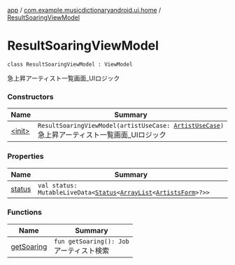[app](../../index.md) / [com.example.musicdictionaryandroid.ui.home](../index.md) / [ResultSoaringViewModel](./index.md)

# ResultSoaringViewModel

`class ResultSoaringViewModel : ViewModel`

急上昇アーティスト一覧画面_UIロジック

### Constructors

| Name | Summary |
|---|---|
| [&lt;init&gt;](-init-.md) | `ResultSoaringViewModel(artistUseCase: `[`ArtistUseCase`](../../com.example.musicdictionaryandroid.model.usecase/-artist-use-case/index.md)`)`<br>急上昇アーティスト一覧画面_UIロジック |

### Properties

| Name | Summary |
|---|---|
| [status](status.md) | `val status: MutableLiveData<`[`Status`](../../com.example.musicdictionaryandroid.model.util/-status/index.md)`<`[`ArrayList`](https://kotlinlang.org/api/latest/jvm/stdlib/kotlin.collections/-array-list/index.html)`<`[`ArtistsForm`](../../com.example.musicdictionaryandroid.model.entity/-artists-form/index.md)`>?>>` |

### Functions

| Name | Summary |
|---|---|
| [getSoaring](get-soaring.md) | `fun getSoaring(): Job`<br>アーティスト検索 |

